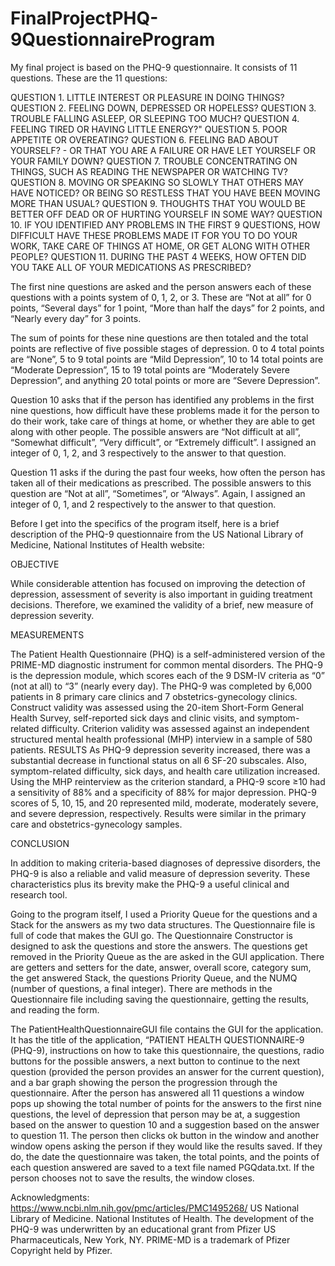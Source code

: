 # FinalProjectPHQ-9QuestionnaireProgram
My final project is based on the PHQ-9 questionnaire.  It consists of 11 questions.  These are the 11 questions:

QUESTION 1. LITTLE INTEREST OR PLEASURE IN DOING THINGS?
QUESTION 2. FEELING DOWN, DEPRESSED OR HOPELESS?
QUESTION 3. TROUBLE FALLING ASLEEP, OR SLEEPING TOO MUCH?
QUESTION 4. FEELING TIRED OR HAVING LITTLE ENERGY?"
QUESTION 5. POOR APPETITE OR OVEREATING?
QUESTION 6. FEELING BAD ABOUT YOURSELF? - OR THAT YOU ARE A FAILURE OR HAVE LET YOURSELF OR YOUR FAMILY DOWN?
QUESTION 7. TROUBLE CONCENTRATING ON THINGS, SUCH AS READING THE NEWSPAPER OR WATCHING TV?
QUESTION 8. MOVING OR SPEAKING SO SLOWLY THAT OTHERS MAY HAVE NOTICED?  OR BEING SO RESTLESS THAT YOU HAVE BEEN MOVING MORE THAN USUAL?
QUESTION 9. THOUGHTS THAT YOU WOULD BE BETTER OFF DEAD OR OF HURTING YOURSELF IN SOME WAY?
QUESTION 10. IF YOU IDENTIFIED ANY PROBLEMS IN THE FIRST 9 QUESTIONS, HOW DIFFICULT HAVE THESE PROBLEMS MADE IT FOR YOU TO DO YOUR WORK, TAKE CARE OF THINGS AT HOME, OR GET ALONG WITH OTHER PEOPLE?
QUESTION 11. DURING THE PAST 4 WEEKS, HOW OFTEN DID YOU TAKE ALL OF YOUR MEDICATIONS AS PRESCRIBED?

The first nine questions are asked and the person answers each of these questions with a points system of 0, 1, 2, or 3.  These are “Not at all” for 0 points, “Several days” for 1 point, “More than half the days” for 2 points, and “Nearly every day” for 3 points.

The sum of points for these nine questions are then totaled and the total points are reflective of five possible stages of depression. 0 to 4 total points are “None”, 5 to 9 total points are “Mild Depression”, 10 to 14 total points are “Moderate Depression”, 15 to 19 total points are “Moderately Severe Depression”, and anything 20 total points or more are “Severe Depression”.

Question 10 asks that if the person has identified any problems in the first nine questions, how difficult have these problems made it for the person to do their work, take care of things at home, or whether they are able to get along with other people.  The possible answers are “Not difficult at all”, “Somewhat difficult”, “Very difficult”, or “Extremely difficult”.  I assigned an integer of 0, 1, 2, and 3 respectively to the answer to that question.

Question 11 asks if the during the past four weeks, how often the person has taken all of their medications as prescribed.  The possible answers to this question are “Not at all”, “Sometimes”, or “Always”.  Again, I assigned an integer of 0, 1, and 2 respectively to the answer to that question.

Before I get into the specifics of the program itself, here is a brief description of the PHQ-9 questionnaire from the US National Library of Medicine, National Institutes of Health website:

OBJECTIVE

While considerable attention has focused on improving the detection of depression, assessment of severity is also important in guiding treatment decisions. Therefore, we examined the validity of a brief, new measure of depression severity.

MEASUREMENTS

The Patient Health Questionnaire (PHQ) is a self-administered version of the PRIME-MD diagnostic instrument for common mental disorders. The PHQ-9 is the depression module, which scores each of the 9 DSM-IV criteria as “0” (not at all) to “3” (nearly every day). The PHQ-9 was completed by 6,000 patients in 8 primary care clinics and 7 obstetrics-gynecology clinics. Construct validity was assessed using the 20-item Short-Form General Health Survey, self-reported sick days and clinic visits, and symptom-related difficulty. Criterion validity was assessed against an independent structured mental health professional (MHP) interview in a sample of 580 patients.
RESULTS
As PHQ-9 depression severity increased, there was a substantial decrease in functional status on all 6 SF-20 subscales. Also, symptom-related difficulty, sick days, and health care utilization increased. Using the MHP reinterview as the criterion standard, a PHQ-9 score ≥10 had a sensitivity of 88% and a specificity of 88% for major depression. PHQ-9 scores of 5, 10, 15, and 20 represented mild, moderate, moderately severe, and severe depression, respectively. Results were similar in the primary care and obstetrics-gynecology samples.

CONCLUSION

In addition to making criteria-based diagnoses of depressive disorders, the PHQ-9 is also a reliable and valid measure of depression severity. These characteristics plus its brevity make the PHQ-9 a useful clinical and research tool.

Going to the program itself, I used a Priority Queue for the questions and a Stack for the answers as my two data structures.  The Questionnaire file is full of code that makes the GUI go.  The Questionnaire Constructor is designed to ask the questions and store the answers.  The questions get removed in the Priority Queue as the are asked in the GUI application.  There are getters and setters for the date, answer, overall score, category sum, the get answered Stack, the questions Priority Queue, and the NUMQ (number of questions, a final integer).  There are methods in the Questionnaire file including saving the questionnaire, getting the results, and reading the form.

The PatientHealthQuestionnaireGUI file contains the GUI for the application.  It has the title of the application, “PATIENT HEALTH QUESTIONNAIRE-9 (PHQ-9), instructions on how to take this questionnaire, the questions, radio buttons for the possible answers, a next button to continue to the next question (provided the person provides an answer for the current question), and a bar graph showing the person the progression through the questionnaire.  After the person has answered all 11 questions a window pops up showing the total number of points for the answers to the first nine questions, the level of depression that person may be at, a suggestion based on the answer to question 10 and a suggestion based on the answer to question 11.  The person then clicks ok button in the window and another window opens asking the person if they would like the results saved.  If they do, the date the questionnaire was taken, the total points, and the points of each question answered are saved to a text file named PGQdata.txt.  If the person chooses not to save the results, the window closes.

Acknowledgments:
https://www.ncbi.nlm.nih.gov/pmc/articles/PMC1495268/
US National Library of Medicine.
National Institutes of Health.
The development of the PHQ-9 was underwritten by an educational grant from Pfizer US Pharmaceuticals, New York, NY. PRIME-MD is
a trademark of Pfizer Copyright held by Pfizer.

